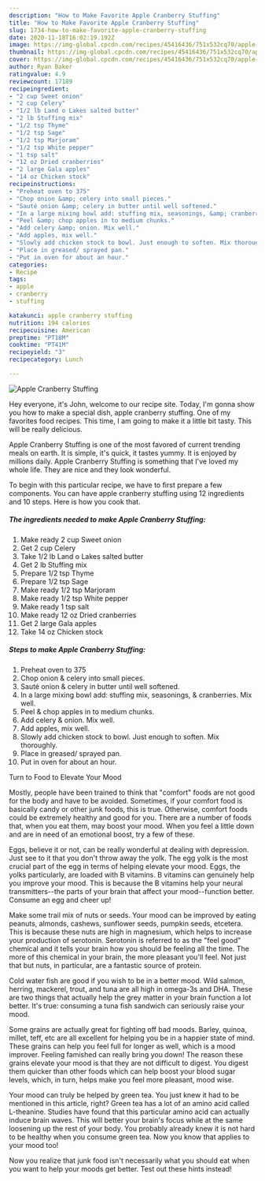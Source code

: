 ```yaml
---
description: "How to Make Favorite Apple Cranberry Stuffing"
title: "How to Make Favorite Apple Cranberry Stuffing"
slug: 1734-how-to-make-favorite-apple-cranberry-stuffing
date: 2020-11-18T16:02:19.192Z
image: https://img-global.cpcdn.com/recipes/45416436/751x532cq70/apple-cranberry-stuffing-recipe-main-photo.jpg
thumbnail: https://img-global.cpcdn.com/recipes/45416436/751x532cq70/apple-cranberry-stuffing-recipe-main-photo.jpg
cover: https://img-global.cpcdn.com/recipes/45416436/751x532cq70/apple-cranberry-stuffing-recipe-main-photo.jpg
author: Ryan Baker
ratingvalue: 4.9
reviewcount: 17189
recipeingredient:
- "2 cup Sweet onion"
- "2 cup Celery"
- "1/2 lb Land o Lakes salted butter"
- "2 lb Stuffing mix"
- "1/2 tsp Thyme"
- "1/2 tsp Sage"
- "1/2 tsp Marjoram"
- "1/2 tsp White pepper"
- "1 tsp salt"
- "12 oz Dried cranberries"
- "2 large Gala apples"
- "14 oz Chicken stock"
recipeinstructions:
- "Preheat oven to 375"
- "Chop onion &amp; celery into small pieces."
- "Sauté onion &amp; celery in butter until well softened."
- "In a large mixing bowl add: stuffing mix, seasonings, &amp; cranberries. Mix well."
- "Peel &amp; chop apples in to medium chunks."
- "Add celery &amp; onion. Mix well."
- "Add apples, mix well."
- "Slowly add chicken stock to bowl. Just enough to soften. Mix thoroughly."
- "Place in greased/ sprayed pan."
- "Put in oven for about an hour."
categories:
- Recipe
tags:
- apple
- cranberry
- stuffing

katakunci: apple cranberry stuffing 
nutrition: 194 calories
recipecuisine: American
preptime: "PT18M"
cooktime: "PT41M"
recipeyield: "3"
recipecategory: Lunch

---
```



![Apple Cranberry Stuffing](https://img-global.cpcdn.com/recipes/45416436/751x532cq70/apple-cranberry-stuffing-recipe-main-photo.jpg)

Hey everyone, it's John, welcome to our recipe site. Today, I'm gonna show you how to make a special dish, apple cranberry stuffing. One of my favorites food recipes. This time, I am going to make it a little bit tasty. This will be really delicious.

Apple Cranberry Stuffing is one of the most favored of current trending meals on earth. It is simple, it's quick, it tastes yummy. It is enjoyed by millions daily. Apple Cranberry Stuffing is something that I've loved my whole life. They are nice and they look wonderful.




To begin with this particular recipe, we have to first prepare a few components. You can have apple cranberry stuffing using 12 ingredients and 10 steps. Here is how you cook that.

<!--inarticleads1-->

##### The ingredients needed to make Apple Cranberry Stuffing:

1. Make ready 2 cup Sweet onion
1. Get 2 cup Celery
1. Take 1/2 lb Land o Lakes salted butter
1. Get 2 lb Stuffing mix
1. Prepare 1/2 tsp Thyme
1. Prepare 1/2 tsp Sage
1. Make ready 1/2 tsp Marjoram
1. Make ready 1/2 tsp White pepper
1. Make ready 1 tsp salt
1. Make ready 12 oz Dried cranberries
1. Get 2 large Gala apples
1. Take 14 oz Chicken stock




<!--inarticleads2-->

##### Steps to make Apple Cranberry Stuffing:

1. Preheat oven to 375
1. Chop onion &amp; celery into small pieces.
1. Sauté onion &amp; celery in butter until well softened.
1. In a large mixing bowl add: stuffing mix, seasonings, &amp; cranberries. Mix well.
1. Peel &amp; chop apples in to medium chunks.
1. Add celery &amp; onion. Mix well.
1. Add apples, mix well.
1. Slowly add chicken stock to bowl. Just enough to soften. Mix thoroughly.
1. Place in greased/ sprayed pan.
1. Put in oven for about an hour.




Turn to Food to Elevate Your Mood


Mostly, people have been trained to think that "comfort" foods are not good for the body and have to be avoided. Sometimes, if your comfort food is basically candy or other junk foods, this is true. Otherwise, comfort foods could be extremely healthy and good for you. There are a number of foods that, when you eat them, may boost your mood. When you feel a little down and are in need of an emotional boost, try a few of these.

Eggs, believe it or not, can be really wonderful at dealing with depression. Just see to it that you don't throw away the yolk. The egg yolk is the most crucial part of the egg in terms of helping elevate your mood. Eggs, the yolks particularly, are loaded with B vitamins. B vitamins can genuinely help you improve your mood. This is because the B vitamins help your neural transmitters--the parts of your brain that affect your mood--function better. Consume an egg and cheer up!

Make some trail mix of nuts or seeds. Your mood can be improved by eating peanuts, almonds, cashews, sunflower seeds, pumpkin seeds, etcetera. This is because these nuts are high in magnesium, which helps to increase your production of serotonin. Serotonin is referred to as the "feel good" chemical and it tells your brain how you should be feeling all the time. The more of this chemical in your brain, the more pleasant you'll feel. Not just that but nuts, in particular, are a fantastic source of protein.

Cold water fish are good if you wish to be in a better mood. Wild salmon, herring, mackerel, trout, and tuna are all high in omega-3s and DHA. These are two things that actually help the grey matter in your brain function a lot better. It's true: consuming a tuna fish sandwich can seriously raise your mood. 

Some grains are actually great for fighting off bad moods. Barley, quinoa, millet, teff, etc are all excellent for helping you be in a happier state of mind. These grains can help you feel full for longer as well, which is a mood improver. Feeling famished can really bring you down! The reason these grains elevate your mood is that they are not difficult to digest. You digest them quicker than other foods which can help boost your blood sugar levels, which, in turn, helps make you feel more pleasant, mood wise.

Your mood can truly be helped by green tea. You just knew it had to be mentioned in this article, right? Green tea has a lot of an amino acid called L-theanine. Studies have found that this particular amino acid can actually induce brain waves. This will better your brain's focus while at the same loosening up the rest of your body. You probably already knew it is not hard to be healthy when you consume green tea. Now you know that applies to your mood too!

Now you realize that junk food isn't necessarily what you should eat when you want to help your moods get better. Test out  these hints  instead!

